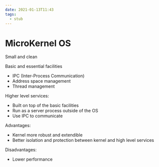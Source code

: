 ```yaml
---
date: 2021-01-13T11:43
tags: 
  - stub
---
```


# MicroKernel OS

Small and clean

Basic and essential facilities
- IPC (Inter-Process Communication)
- Address space management
- Thread management

Higher level services:
- Built on top of the basic facilities
- Run as a server process outside of the OS
- Use IPC to communicate

Advantages:
- Kernel more robust and extendible
- Better isolation and protection between kernel and high level services

Disadvantages:
- Lower performance

